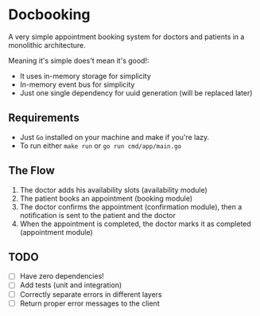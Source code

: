 # Docbooking
A very simple appointment booking system for doctors and patients in a monolithic architecture.

Meaning it's simple does't mean it's good!:
- It uses in-memory storage for simplicity
- In-memory event bus for simplicity
- Just one single dependency for uuid generation (will be replaced later)

## Requirements
* Just `Go` installed on your machine and make if you're lazy.
* To run either `make run` or `go run cmd/app/main.go`

## The Flow
1. The doctor adds his availability slots (availability module)
2. The patient books an appointment (booking module)
3. The doctor confirms the appointment (confirmation module), then a notification is sent to the patient and the doctor
4. When the appointment is completed, the doctor marks it as completed (appointment module)

## TODO
- [ ] Have zero dependencies!
- [ ] Add tests (unit and integration)
- [ ] Correctly separate errors in different layers
- [ ] Return proper error messages to the client